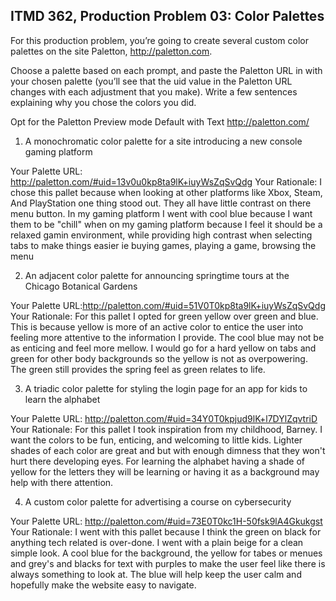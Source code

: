 ## ITMD 362, Production Problem 03: Color Palettes

For this production problem, you’re going to create several custom color palettes on the site
Paletton, http://paletton.com.

Choose a palette based on each prompt, and paste the Paletton URL in with your chosen palette
(you’ll see that the uid value in the Paletton URL changes with each adjustment that you make).
Write a few sentences explaining why you chose the colors you did.

Opt for the Paletton Preview mode Default with Text http://paletton.com/

1. A monochromatic color palette for a site introducing a new console gaming platform

Your Palette URL: http://paletton.com/#uid=13v0u0kp8ta9lK+iuyWsZqSvQdg
Your Rationale: I chose this pallet because when looking at other platforms like
Xbox, Steam, And PlayStation one thing stood out. They all have little contrast on there menu
button. In my gaming platform I went with cool blue because I want them to be "chill"
when on my gaming platform because I feel it should be a relaxed gamin environment, while
providing high contrast when selecting tabs to make things easier ie buying games, playing a game,
browsing the menu

2. An adjacent color palette for announcing springtime tours at the Chicago Botanical Gardens

Your Palette URL:http://paletton.com/#uid=51V0T0kp8ta9lK+iuyWsZqSvQdg
Your Rationale: For this pallet I opted for green yellow over green and blue. This is because
yellow is more of an active color to entice the user into feeling more attentive to the information
I provide. The cool blue may not be as enticing and feel more mellow. I would go for a hard yellow
on tabs and green for other body backgrounds so the yellow is not as overpowering.
The green still provides the spring feel as green relates to life.

3. A triadic color palette for styling the login page for an app for kids to learn the alphabet

Your Palette URL: http://paletton.com/#uid=34Y0T0kpjud9lK+l7DYlZqvtriD
Your Rationale: For this pallet I took inspiration from my childhood, Barney.
I want the colors to be fun, enticing, and welcoming to little kids. Lighter shades
of each color are great and but with enough dimness that they won't hurt there
developing eyes. For learning the alphabet having a shade of yellow for the letters
they will be learning or having it as a background may help with there attention.

4. A custom color palette for advertising a course on cybersecurity

Your Palette URL: http://paletton.com/#uid=73E0T0kc1H-50fsk9lA4Gkukgst
Your Rationale: I went with this pallet because I think the green on black for anything tech
related is over-done. I went with a plain beige for a clean simple look.
A cool blue for the background, the yellow for tabes or menues and grey's and blacks for
text with purples to make the user feel like there is always something to look at.
The blue will help keep the user calm and hopefully make the website easy to navigate.
